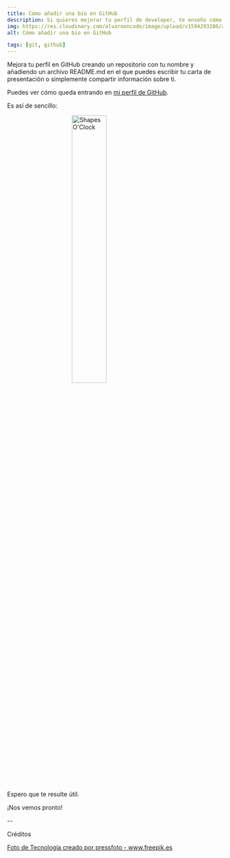```yaml
---
title: Cómo añadir una bio en GitHub
description: Si quieres mejorar tu perfil de developer, te enseño cómo añadir una bio en GitHub, de forma sencilla y rápida. ¡Contacta conmigo si tienes dudas!
img: https://res.cloudinary.com/alvarooncode/image/upload/v1594293286/alvarosaavedradiaz/articles/como-anadir-una-bio-en-github/github-secret_dr2dnz.jpg
alt: Cómo añadir una bio en GitHub

tags: [git, github]
---
```


Mejora tu perfil en GitHub creando un repositorio con tu nombre y añadiendo un archivo README.md en el que puedes escribir tu carta de presentación o simplemente compartir información sobre ti.

Puedes ver cómo queda entrando en [mi perfil de GitHub](https://github.com/alvaroOnCode).

Es así de sencillo:

<img src="https://res.cloudinary.com/alvarooncode/image/upload/v1594293286/alvarosaavedradiaz/articles/como-anadir-una-bio-en-github/github-secret_dr2dnz.jpg"
    alt="Shapes O'Clock"
    width="40%"
    height="auto"
    style="margin: 0 30%;" />

Espero que te resulte útil.

¡Nos vemos pronto!

--

Créditos

<a class="credits" href='https://www.freepik.es/fotos/tecnologia'>Foto de Tecnología creado por pressfoto - www.freepik.es</a>
